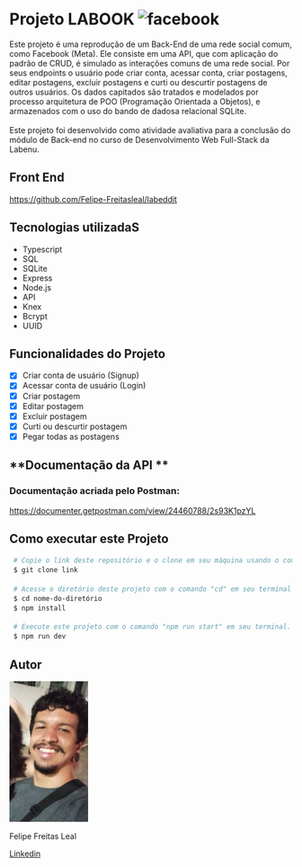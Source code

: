 # **Projeto LABOOK** <img style="height:25px" src="https://www.facebook.com/images/fb_icon_325x325.png" alt="facebook"/>

Este projeto é uma reprodução de um Back-End de uma rede social comum, como Facebook (Meta). Ele consiste em uma API, que 
com  aplicação do padrão de CRUD, é simulado as interações comuns de uma rede social. Por seus endpoints o usuário pode criar conta,
acessar conta, criar postagens, editar postagens, excluir postagens e curti ou descurtir postagens de outros usuários. Os dados capitados
são tratados e modelados por processo arquitetura de POO (Programação Orientada a Objetos), e armazenados com o uso do bando de dadosa relacional SQLite.  
\
Este projeto foi desenvolvido como atividade avaliativa para a conclusão do módulo de Back-end no curso de Desenvolvimento Web Full-Stack da Labenu. 

## **Front End**

https://github.com/Felipe-Freitasleal/labeddit

## **Tecnologias utilizadaS**

 - Typescript
 - SQL
 - SQLite
 - Express
 - Node.js
 - API 
 - Knex
 - Bcrypt
 - UUID

## **Funcionalidades do Projeto**
 - [x] Criar conta de usuário (Signup)
 - [x] Acessar conta de usuário (Login) 
 - [x] Criar postagem
 - [x] Editar postagem
 - [x] Excluir postagem
 - [x] Curti ou descurtir postagem
 - [x] Pegar todas as postagens

## **Documentação da API ** 

### Documentação acriada pelo Postman: ###

https://documenter.getpostman.com/view/24460788/2s93K1pzYL

## **Como executar este Projeto**

```bash
 # Copie o link deste repositório e o clone em seu máquina usando o comando "git clone" em seu terminal.
 $ git clone link

 # Acesse o diretório deste projeto com o comando "cd" em seu terminal e instale as dependências necessárias com o comando "npm install".
 $ cd nome-do-diretório
 $ npm install

 # Execute este projeto com o comando "npm run start" em seu terminal.
 $ npm run dev
```

 ## **Autor**

 <img style="height:250px" src="./assets/1672792865158.jpg" alt="foto autor"/>

 Felipe Freitas Leal
 
 <a href="https://www.linkedin.com/in/felipe-freitas-leal/">Linkedin</a>
 

